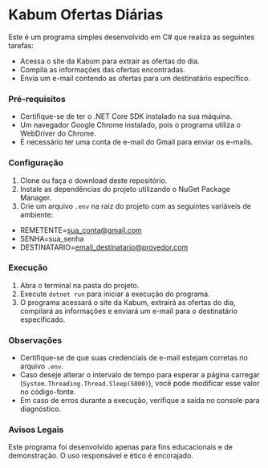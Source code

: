 # Kabum Ofertas Diárias 

Este é um programa simples desenvolvido em C# que realiza as seguintes tarefas:

- Acessa o site da Kabum para extrair as ofertas do dia.
- Compila as informações das ofertas encontradas.
- Envia um e-mail contendo as ofertas para um destinatário específico.

### Pré-requisitos

- Certifique-se de ter o .NET Core SDK instalado na sua máquina.
- Um navegador Google Chrome instalado, pois o programa utiliza o WebDriver do Chrome.
- É necessário ter uma conta de e-mail do Gmail para enviar os e-mails.

### Configuração

1. Clone ou faça o download deste repositório.
2. Instale as dependências do projeto utilizando o NuGet Package Manager.
3. Crie um arquivo `.env` na raiz do projeto com as seguintes variáveis de ambiente:

- REMETENTE=sua_conta@gmail.com
- SENHA=sua_senha
- DESTINATARIO=email_destinatario@provedor.com


### Execução

1. Abra o terminal na pasta do projeto.
2. Execute `dotnet run` para iniciar a execução do programa.
3. O programa acessará o site da Kabum, extrairá as ofertas do dia, compilará as informações e enviará um e-mail para o destinatário especificado.

### Observações

- Certifique-se de que suas credenciais de e-mail estejam corretas no arquivo `.env`.
- Caso deseje alterar o intervalo de tempo para esperar a página carregar (`System.Threading.Thread.Sleep(5000)`), você pode modificar esse valor no código-fonte.
- Em caso de erros durante a execução, verifique a saída no console para diagnóstico.

### Avisos Legais

Este programa foi desenvolvido apenas para fins educacionais e de demonstração. O uso responsável e ético é encorajado.
